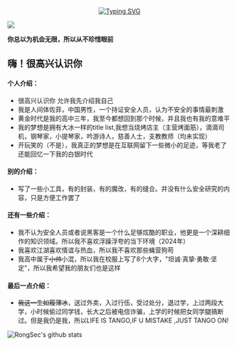   <!-- dynamic typing effect 动态打字效果 -->

  <div align="center">
    <a href="https://blog.sunguoqi.com/">
      <img src="https://readme-typing-svg.demolab.com?font=Fira+Code&pause=1000&width=435&lines=println(%22Hello%2C%20World%22);人间体佐菲&center=true&size=27" alt="Typing SVG" />
    </a>
  </div>


  <!-- knock code pictures 敲代码的图片 -->
  <img src="https://cdn.jsdelivr.net/gh/sun0225SUN/sun0225SUN/assets/images/coding.gif" /><br>

  <!-- profile logo 个人资料徽标 -->


<p><b>你总以为机会无限，所以从不珍惜眼前</b></p>

</div>

## 嗨！很高兴认识你

<!-- 个人简介 -->

#### 个人介绍：

-  很高兴认识你 允许我先介绍我自己
-  我是人间体佐菲，中国男性，一个持证安全人员，认为不安全的事情最刺激
-  黄金时代是我的高中三年，我至今都想回到那个时候，并且我也有我的意难平
-  我的梦想是拥有大冰一样的title list,我想当烧烤店主（主营烤面筋），滴滴司机，钢琴家，小提琴家，吟游诗人，慈善人士，支教教师（均未实现）
-  开玩笑的（不是），我真正的梦想是在互联网留下一些微小的足迹，等我老了还能回忆一下我的白银时代

#### 别的介绍：

- 写了一些小工具，有的封装，有的魔改，有的缝合。并没有什么安全研究的内容，只是方便工作罢了

#### 还有一些介绍：

- 我不认为安全人员或者说黑客是一个什么足够炫酷的职业，他更是一个深耕细作的知识领域。所以我不喜欢浮躁浮夸的当下环境（2024年）
- 我喜欢江湖喜欢情谊与热血，所以我不喜欢那些蝇营狗苟
- 我高中属于~~小帅~~小混，所以我在校服上写了8个大字，"坦诚·真挚·勇敢·坚定"，所以我希望我的朋友们也是这样

#### 最后一点介绍：

- ~~我这一生如履薄冰~~，送过外卖，入过行伍，受过处分，退过学，上过两段大学，小时候偷过同学钱，长大之后被电信诈骗，上学的时候把女同学腿搞断过。但是我仍是我，所以LIFE IS TANGO,IF U MISTAKE ,JUST TANGO ON!


![RongSec's github stats](https://github-readme-stats.vercel.app/api?username=RongSec&show_icons=true)
